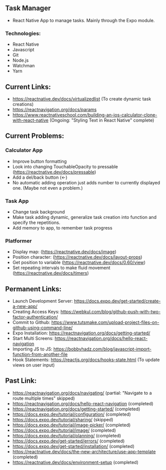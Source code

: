 ## Task Manager
- React Native App to manage tasks. Mainly through the Expo module.

### Technologies:
- React Native
- Javascript
- Git
- Node.js
- Watchman
- Yarn

## Current Links:
- https://reactnative.dev/docs/virtualizedlist (To create dynamic task creations)
- https://reactnavigation.org/docs/params
- https://www.reactnativeschool.com/building-an-ios-calculator-clone-with-react-native (Ongoing: "Styling Text in React Native" complete)

## Current Problems:
### Calculator App
- Improve button formatting
- Look into changing TouchableOpacity to pressable (https://reactnative.dev/docs/pressable)
- Add a del/back button (<-)
- No automatic adding operation just adds number to currently displayed one. (Maybe not even a problem.)
### Task App
- Change task background
- Make task adding dynamic, generalize task creation into function and specify the repetitions.
- Add memory to app, to remember task progress
### Platformer
- Display map: (https://reactnative.dev/docs/image)
- Position character: (https://reactnative.dev/docs/layout-props)
- Get position to variable (https://reactnative.dev/docs/0.60/view)
- Set repeating intervals to make fluid movement (https://reactnative.dev/docs/timers)

## Permanent Links:
- Launch Development Server: https://docs.expo.dev/get-started/create-a-new-app/
- Creating Access Keys: https://webkul.com/blog/github-push-with-two-factor-authentication/
- Commit to Github: https://www.tutsmake.com/upload-project-files-on-github-using-command-line/
- Expo Installation: https://reactnavigation.org/docs/getting-started/
- Start Multi Screens: https://reactnavigation.org/docs/hello-react-navigation
- Importing JS to JS: https://bobbyhadz.com/blog/javascript-import-function-from-another-file
- Hook Statements: https://reactjs.org/docs/hooks-state.html (To update views on user input)
 
## Past Link:
- https://reactnavigation.org/docs/navigating/ (partial: "Navigate to a route multiple times​" skipped)
- https://reactnavigation.org/docs/hello-react-navigation (completed)
- https://reactnavigation.org/docs/getting-started/ (completed)
- https://docs.expo.dev/tutorial/configuration/ (completed)
- https://docs.expo.dev/tutorial/sharing/ (skipped)
- https://docs.expo.dev/tutorial/image-picker/ (completed)
- https://docs.expo.dev/tutorial/image/ (completed)
- https://docs.expo.dev/tutorial/planning/ (completed)
- https://docs.expo.dev/get-started/errors/ (completed)
- https://docs.expo.dev/get-started/installation/ (completed)
- https://reactnative.dev/docs/the-new-architecture/use-app-template (completed)
- https://reactnative.dev/docs/environment-setup (completed)
